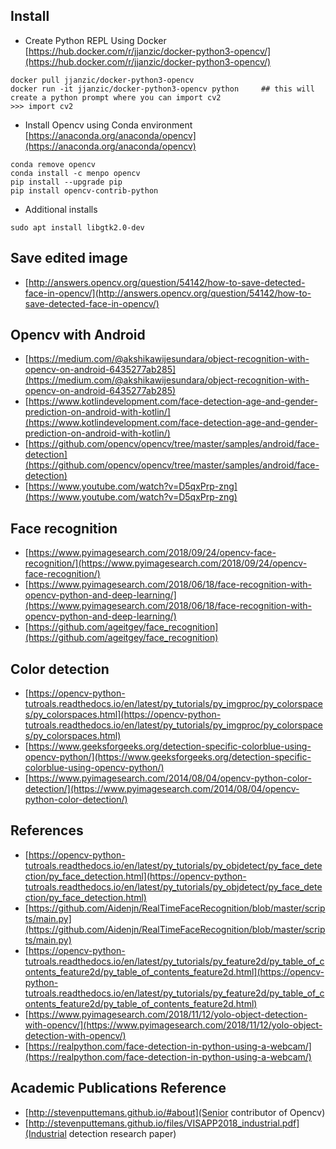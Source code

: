 ## Install
- Create Python REPL Using Docker
[https://hub.docker.com/r/jjanzic/docker-python3-opencv/](https://hub.docker.com/r/jjanzic/docker-python3-opencv/)
```
docker pull jjanzic/docker-python3-opencv
docker run -it jjanzic/docker-python3-opencv python     ## this will create a python prompt where you can import cv2
>>> import cv2
```
- Install Opencv using Conda environment
[https://anaconda.org/anaconda/opencv](https://anaconda.org/anaconda/opencv)
```
conda remove opencv
conda install -c menpo opencv
pip install --upgrade pip
pip install opencv-contrib-python

```
- Additional installs
```
sudo apt install libgtk2.0-dev
```

## Save edited image
- [http://answers.opencv.org/question/54142/how-to-save-detected-face-in-opencv/](http://answers.opencv.org/question/54142/how-to-save-detected-face-in-opencv/)


## Opencv with Android
- [https://medium.com/@akshikawijesundara/object-recognition-with-opencv-on-android-6435277ab285](https://medium.com/@akshikawijesundara/object-recognition-with-opencv-on-android-6435277ab285)
- [https://www.kotlindevelopment.com/face-detection-age-and-gender-prediction-on-android-with-kotlin/](https://www.kotlindevelopment.com/face-detection-age-and-gender-prediction-on-android-with-kotlin/)
- [https://github.com/opencv/opencv/tree/master/samples/android/face-detection](https://github.com/opencv/opencv/tree/master/samples/android/face-detection)
- [https://www.youtube.com/watch?v=D5qxPrp-zng](https://www.youtube.com/watch?v=D5qxPrp-zng)

## Face recognition
- [https://www.pyimagesearch.com/2018/09/24/opencv-face-recognition/](https://www.pyimagesearch.com/2018/09/24/opencv-face-recognition/)
- [https://www.pyimagesearch.com/2018/06/18/face-recognition-with-opencv-python-and-deep-learning/](https://www.pyimagesearch.com/2018/06/18/face-recognition-with-opencv-python-and-deep-learning/)
- [https://github.com/ageitgey/face_recognition](https://github.com/ageitgey/face_recognition)


## Color detection
- [https://opencv-python-tutroals.readthedocs.io/en/latest/py_tutorials/py_imgproc/py_colorspaces/py_colorspaces.html](https://opencv-python-tutroals.readthedocs.io/en/latest/py_tutorials/py_imgproc/py_colorspaces/py_colorspaces.html)
- [https://www.geeksforgeeks.org/detection-specific-colorblue-using-opencv-python/](https://www.geeksforgeeks.org/detection-specific-colorblue-using-opencv-python/)
- [https://www.pyimagesearch.com/2014/08/04/opencv-python-color-detection/](https://www.pyimagesearch.com/2014/08/04/opencv-python-color-detection/)


## References
- [https://opencv-python-tutroals.readthedocs.io/en/latest/py_tutorials/py_objdetect/py_face_detection/py_face_detection.html](https://opencv-python-tutroals.readthedocs.io/en/latest/py_tutorials/py_objdetect/py_face_detection/py_face_detection.html)
- [https://github.com/Aidenjn/RealTimeFaceRecognition/blob/master/scripts/main.py](https://github.com/Aidenjn/RealTimeFaceRecognition/blob/master/scripts/main.py)
- [https://opencv-python-tutroals.readthedocs.io/en/latest/py_tutorials/py_feature2d/py_table_of_contents_feature2d/py_table_of_contents_feature2d.html](https://opencv-python-tutroals.readthedocs.io/en/latest/py_tutorials/py_feature2d/py_table_of_contents_feature2d/py_table_of_contents_feature2d.html)
- [https://www.pyimagesearch.com/2018/11/12/yolo-object-detection-with-opencv/](https://www.pyimagesearch.com/2018/11/12/yolo-object-detection-with-opencv/)
- [https://realpython.com/face-detection-in-python-using-a-webcam/](https://realpython.com/face-detection-in-python-using-a-webcam/)

## Academic Publications Reference
- [http://stevenputtemans.github.io/#about](Senior contributor of Opencv)
- [http://stevenputtemans.github.io/files/VISAPP2018_industrial.pdf](Industrial detection research paper)
